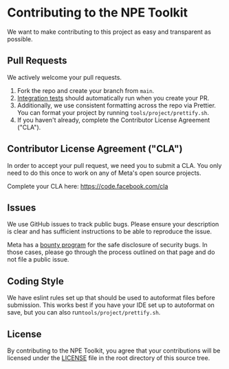 # Contributing to the NPE Toolkit
We want to make contributing to this project as easy and transparent as possible.

## Pull Requests
We actively welcome your pull requests.

1. Fork the repo and create your branch from `main`.
2. [Integration tests](https://app.circleci.com/pipelines/github/facebookincubator/npe-toolkit) should automatically run when you create your PR.
3. Additionally, we use consistent formatting across the repo via Prettier. You can format your project by running `tools/project/prettify.sh`.
4. If you haven't already, complete the Contributor License Agreement ("CLA").

## Contributor License Agreement ("CLA")
In order to accept your pull request, we need you to submit a CLA. You only need
to do this once to work on any of Meta's open source projects.

Complete your CLA here: <https://code.facebook.com/cla>

## Issues
We use GitHub issues to track public bugs. Please ensure your description is
clear and has sufficient instructions to be able to reproduce the issue.

Meta has a [bounty program](https://www.facebook.com/whitehat/) for the safe
disclosure of security bugs. In those cases, please go through the process
outlined on that page and do not file a public issue.

## Coding Style
We have eslint rules set up that should be used to autoformat files before submission. This works best if you have your IDE set up to autoformat on save, but you can also run`tools/project/prettify.sh`.

## License
By contributing to the NPE Toolkit, you agree that your contributions will be licensed
under the [LICENSE](LICENSE) file in the root directory of this source tree.
